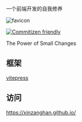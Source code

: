 
一个前端开发的自我修养

![favicon](https://xinzanghan.github.io/favicon.ico)

[![Commitizen friendly](https://img.shields.io/badge/commitizen-friendly-brightgreen?logo=github)](http://commitizen.github.io/cz-cli/)

The Power of Small Changes

## 框架

[vitepress](https://vitepress.vuejs.org/)

## 访问
https://xinzanghan.github.io/